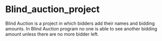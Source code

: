 # Blind_auction_project
Blind Auction is a project in which bidders add their names and bidding amounts. In Blind Auction program no one is able to see another bidding amount unless there are no more bidder left.
